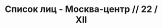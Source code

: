 ---
title: Список лиц - Москва-центр // 22 / XII
description: РГАСПИ, ф.17, т.5, оп.171, дело 413, лист 311
images:
- /disk/pictures/v05/17-171-413-311.jpg
- /disk/pictures/v05/17-171-413-312.jpg
---